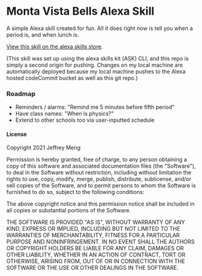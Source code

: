 # Monta Vista Bells Alexa Skill
A simple Alexa skill created for fun. All it does right now is tell you when a period is, and when lunch is.

[View this skill on the alexa skills store](https://smile.amazon.com/gp/product/B08WPRCSXS?ie=UTF8&path=%2Fgp%2Fproduct%2FB08WPRCSXS&ref_=skillrw_dsk_si_dp&useRedirectOnSuccess=1&).

(This skill was set up using the alexa skills kit (ASK) CLI, and this repo is simply a second origin for pushing. Changes on my local machine are automatically deployed because my local machine pushes to the Alexa hosted codeCommit bucket as well as this git repo.)

### Roadmap

- Reminders / alarms: "Remind me 5 minutes before fifth period"
- Have class names: "When is physics?"
- Extend to other schools too via user-inputted schedule




#### License
Copyright 2021 Jeffrey Meng

Permission is hereby granted, free of charge, to any person obtaining a copy of this software and associated documentation files (the "Software"), to deal in the Software without restriction, including without limitation the rights to use, copy, modify, merge, publish, distribute, sublicense, and/or sell copies of the Software, and to permit persons to whom the Software is furnished to do so, subject to the following conditions:

The above copyright notice and this permission notice shall be included in all copies or substantial portions of the Software.

THE SOFTWARE IS PROVIDED "AS IS", WITHOUT WARRANTY OF ANY KIND, EXPRESS OR IMPLIED, INCLUDING BUT NOT LIMITED TO THE WARRANTIES OF MERCHANTABILITY, FITNESS FOR A PARTICULAR PURPOSE AND NONINFRINGEMENT. IN NO EVENT SHALL THE AUTHORS OR COPYRIGHT HOLDERS BE LIABLE FOR ANY CLAIM, DAMAGES OR OTHER LIABILITY, WHETHER IN AN ACTION OF CONTRACT, TORT OR OTHERWISE, ARISING FROM, OUT OF OR IN CONNECTION WITH THE SOFTWARE OR THE USE OR OTHER DEALINGS IN THE SOFTWARE.

